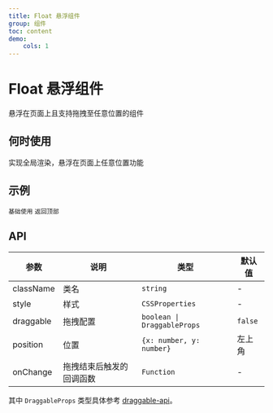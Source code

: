 ```yaml
---
title: Float 悬浮组件
group: 组件
toc: content
demo:
    cols: 1
---
```


# Float 悬浮组件

悬浮在页面上且支持拖拽至任意位置的组件

## 何时使用

实现全局渲染，悬浮在页面上任意位置功能

## 示例

<code src="./demos/basic.tsx" iframe="true">基础使用</code>
<code src="./demos/backTop.tsx" iframe="true">返回顶部</code>

## API

| 参数      | 说明                     | 类型                        | 默认值  |
| --------- | ------------------------ | --------------------------- | ------- |
| className | 类名                     | `string`                    | -       |
| style     | 样式                     | `CSSProperties`             | -       |
| draggable | 拖拽配置                 | `boolean \| DraggableProps` | `false` |
| position  | 位置                     | `{x: number, y: number}`    | 左上角  |
| onChange  | 拖拽结束后触发的回调函数 | `Function`                  | -       |

其中 `DraggableProps` 类型具体参考 [draggable-api](https://github.com/react-grid-layout/react-draggable?tab=readme-ov-file#draggable-api)。
